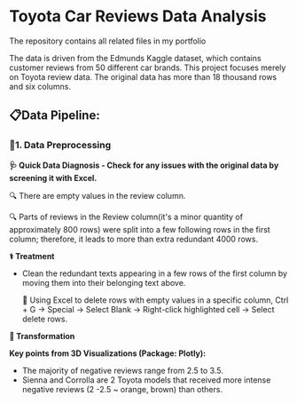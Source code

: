 # Toyota Car Reviews Data Analysis
The repository contains all related files in my portfolio

The data is driven from the Edmunds Kaggle dataset, which contains customer reviews from 50 different car brands.
This project focuses merely on Toyota review data. The original data has more than 18 thousand rows and six columns. 

## 📋Data Pipeline: 

### 📌1. Data Preprocessing

**🩺 Quick Data Diagnosis - Check for any issues with the original data by screening it with Excel.**

   🔍 There are empty values in the review column.
   
  🔍 Parts of reviews in the Review column(it's a minor quantity of approximately 800 rows) were split into a few following rows in the first column; therefore, it leads to more than extra redundant 4000 rows. 

**⚕️ Treatment**
* Clean the redundant texts appearing in a few rows of the first column by moving them into their belonging text above.
  
  💊 Using Excel to delete rows with empty values in a specific column, Ctrl + G -> Special -> Select Blank -> Right-click highlighted cell -> Select delete rows.


**🧬 Transformation**

**Key points from 3D Visualizations (Package: Plotly):**
- The majority of negative reviews range from 2.5 to 3.5.
- Sienna and Corrolla are 2 Toyota models that received more intense negative reviews (2 -2.5 ~ orange, brown) than others. 
